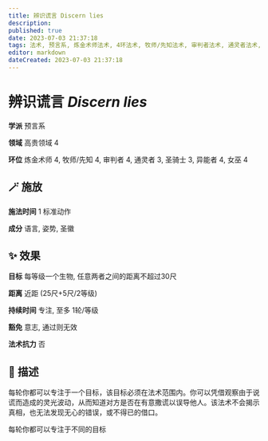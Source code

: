```yaml
---
title: 辨识谎言 Discern lies
description: 
published: true
date: 2023-07-03 21:37:18
tags: 法术, 预言系, 炼金术师法术, 4环法术, 牧师/先知法术, 审判者法术, 通灵者法术, 3环法术, 圣骑士法术, 异能者法术, 女巫法术, 高贵领域
editor: markdown
dateCreated: 2023-07-03 21:37:18
---
```


# **辨识谎言** *Discern lies*

**学派** 预言系 

**领域** 高贵领域 4

**环位** 炼金术师 4, 牧师/先知 4, 审判者 4, 通灵者 3, 圣骑士 3, 异能者 4, 女巫 4

## 🪄 施放

**施法时间** 1 标准动作

**成分** 语言, 姿势, 圣徽

## ✨ 效果 

**目标** 每等级一个生物, 任意两者之间的距离不超过30尺 

**距离** 近距 (25尺+5尺/2等级)  

**持续时间** 专注, 至多 1轮/等级 

**豁免** 意志, 通过则无效

**法术抗力** 否

## 📖 描述

每轮你都可以专注于一个目标，该目标必须在法术范围内。你可以凭借观察由于说谎而造成的灵光波动，从而知道对方是否在有意撒谎以误导他人。该法术不会揭示真相，也无法发现无心的错误，或不得已的借口。

每轮你都可以专注于不同的目标
    